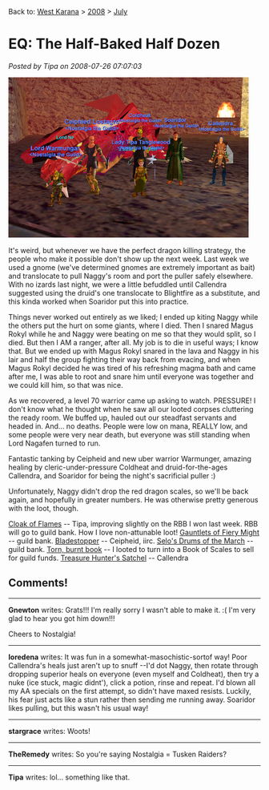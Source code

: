 Back to: [West Karana](/posts/westkarana.md) > [2008](/posts/2008/westkarana.md) > [July](./westkarana.md)
# EQ: The Half-Baked Half Dozen

*Posted by Tipa on 2008-07-26 07:07:03*

![](../../../uploads/2008/07/eqgame-2008-07-25-22-29-20-28.jpg "eqgame-2008-07-25-22-29-20-28")

It's weird, but whenever we have the perfect dragon killing strategy, the people who make it possible don't show up the next week. Last week we used a gnome (we've determined gnomes are extremely important as bait) and translocate to pull Naggy's room and port the puller safely elsewhere. With no izards last night, we were a little befuddled until Callendra suggested using the druid's one translocate to Blightfire as a substitute, and this kinda worked when Soaridor put this into practice.

Things never worked out entirely as we liked; I ended up kiting Naggy while the others put the hurt on some giants, where I died. Then I snared Magus Rokyl while he and Naggy were beating on me so that they would split, so I died. But then I AM a ranger, after all. My job is to die in useful ways; I know that. But we ended up with Magus Rokyl snared in the lava and Naggy in his lair and half the group fighting their way back from evacing, and when Magus Rokyl decided he was tired of his refreshing magma bath and came after me, I was able to root and snare him until everyone was together and we could kill him, so that was nice.

As we recovered, a level 70 warrior came up asking to watch. PRESSURE! I don't know what he thought when he saw all our looted corpses cluttering the ready room. We buffed up, hauled out our steadfast servants and headed in. And... no deaths. People were low on mana, REALLY low, and some people were very near death, but everyone was still standing when Lord Nagafen turned to run.

Fantastic tanking by Ceipheid and new uber warrior Warmunger, amazing healing by cleric-under-pressure Coldheat and druid-for-the-ages Callendra, and Soaridor for being the night's sacrificial puller :)

Unfortunately, Naggy didn't drop the red dragon scales, so we'll be back again, and hopefully in greater numbers. He was otherwise pretty generous with the loot, though.

[Cloak of Flames](http://lucy.allakhazam.com/item.html?id=11621) -- Tipa, improving slightly on the RBB I won last week. RBB will go to guild bank. How I love non-attunable loot!
[Gauntlets of Fiery Might](http://lucy.allakhazam.com/item.html?id=11624) -- guild bank.
[Bladestopper](http://lucy.allakhazam.com/item.html?id=11632) -- Ceipheid, iirc.
[Selo's Drums of the March](http://lucy.allakhazam.com/item.html?id=11626) -- guild bank.
[Torn, burnt book](http://lucy.allakhazam.com/item.html?id=19071) -- I looted to turn into a Book of Scales to sell for guild funds.
[Treasure Hunter's Satchel](http://lucy.allakhazam.com/item.html?id=17702) -- Callendra

## Comments!

---

**Gnewton** writes: Grats!!! I'm really sorry I wasn't able to make it. :( I'm very glad to hear you got him down!!!

Cheers to Nostalgia!

---

**loredena** writes: It was fun in a somewhat-masochistic-sortof way! Poor Callendra's heals just aren't up to snuff --I'd dot Naggy, then rotate through dropping superior heals on everyone (even myself and Coldheat), then try a nuke (ice stuck, magic didnt'), click a potion, rinse and repeat. I'd blown all my AA specials on the first attempt, so didn't have maxed resists. Luckily, his fear just acts like a stun rather then sending me running away. Soaridor likes pulling, but this wasn't his usual way!

---

**stargrace** writes: Woots!

---

**TheRemedy** writes: So you're saying Nostalgia = Tusken Raiders?

---

**Tipa** writes: lol... something like that.

